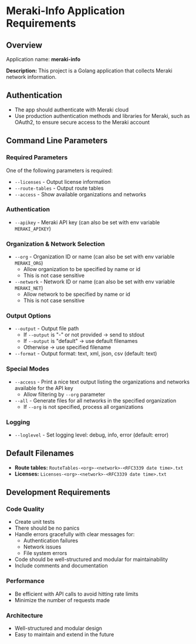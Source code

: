 # Meraki-Info Application Requirements

## Overview
Application name: **meraki-info**

**Description:** This project is a Golang application that collects Meraki network information.

## Authentication
- The app should authenticate with Meraki cloud
- Use production authentication methods and libraries for Meraki, such as OAuth2, to ensure secure access to the Meraki account

## Command Line Parameters

### Required Parameters
One of the following parameters is required:
- `--licenses` - Output license information
- `--route-tables` - Output route tables  
- `--access` - Show available organizations and networks

### Authentication
- `--apikey` - Meraki API key (can also be set with env variable `MERAKI_APIKEY`)

### Organization & Network Selection
- `--org` - Organization ID or name (can also be set with env variable `MERAKI_ORG`)
  - Allow organization to be specified by name or id
  - This is not case sensitive
- `--network` - Network ID or name (can also be set with env variable `MERAKI_NET`)
  - Allow network to be specified by name or id  
  - This is not case sensitive

### Output Options
- `--output` - Output file path
  - If `--output` is "-" or not provided → send to stdout
  - If `--output` is "default" → use default filenames
  - Otherwise → use specified filename
- `--format` - Output format: text, xml, json, csv (default: text)

### Special Modes
- `--access` - Print a nice text output listing the organizations and networks available for the API key
  - Allow filtering by `--org` parameter
- `--all` - Generate files for all networks in the specified organization
  - If `--org` is not specified, process all organizations

### Logging
- `--loglevel` - Set logging level: debug, info, error (default: error)

## Default Filenames
- **Route tables:** `RouteTables-<org>-<network>-<RFC3339 date time>.txt`
- **Licenses:** `Licenses-<org>-<network>-<RFC3339 date time>.txt`

## Development Requirements

### Code Quality
- Create unit tests
- There should be no panics
- Handle errors gracefully with clear messages for:
  - Authentication failures
  - Network issues  
  - File system errors
- Code should be well-structured and modular for maintainability
- Include comments and documentation

### Performance
- Be efficient with API calls to avoid hitting rate limits
- Minimize the number of requests made

### Architecture
- Well-structured and modular design
- Easy to maintain and extend in the future